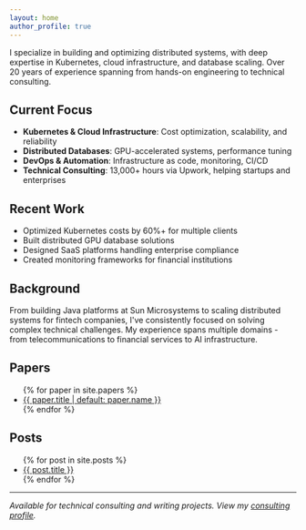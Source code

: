 ```yaml
---
layout: home
author_profile: true
---
```



I specialize in building and optimizing distributed systems, with deep expertise in Kubernetes, cloud infrastructure, and database scaling. Over 20 years of experience spanning from hands-on engineering to technical consulting.

## Current Focus
- **Kubernetes & Cloud Infrastructure**: Cost optimization, scalability, and reliability
- **Distributed Databases**: GPU-accelerated systems, performance tuning
- **DevOps & Automation**: Infrastructure as code, monitoring, CI/CD
- **Technical Consulting**: 13,000+ hours via Upwork, helping startups and enterprises

## Recent Work
- Optimized Kubernetes costs by 60%+ for multiple clients
- Built distributed GPU database solutions
- Designed SaaS platforms handling enterprise compliance
- Created monitoring frameworks for financial institutions

## Background
From building Java platforms at Sun Microsystems to scaling distributed systems for fintech companies, I've consistently focused on solving complex technical challenges. My experience spans multiple domains - from telecommunications to financial services to AI infrastructure.

## Papers

<ul>
  {% for paper in site.papers %}
    <li><a href="{{ paper.url | relative_url }}">{{ paper.title | default: paper.name }}</a></li>
  {% endfor %}
</ul>

## Posts

<ul>
  {% for post in site.posts %}
    <li><a href="{{ post.url | relative_url }}">{{ post.title }}</a></li>
  {% endfor %}
</ul>

---

*Available for technical consulting and writing projects. View my [consulting profile](https://www.upwork.com/fl/lucidp).*